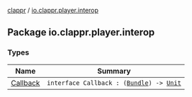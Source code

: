 [clappr](../index.md) / [io.clappr.player.interop](./index.md)

## Package io.clappr.player.interop

### Types

| Name | Summary |
|---|---|
| [Callback](-callback.md) | `interface Callback : (`[`Bundle`](https://developer.android.com/reference/android/os/Bundle.html)`) -> `[`Unit`](https://kotlinlang.org/api/latest/jvm/stdlib/kotlin/-unit/index.html) |
